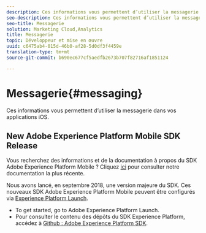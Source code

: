 ```yaml
---
description: Ces informations vous permettent d’utiliser la messagerie dans vos applications iOS.
seo-description: Ces informations vous permettent d’utiliser la messagerie dans vos applications iOS.
seo-title: Messagerie
solution: Marketing Cloud,Analytics
title: Messagerie
topic: Développeur et mise en œuvre
uuid: c6475ab4-015d-46b0-af28-5d0df3f4459e
translation-type: tm+mt
source-git-commit: b690ec677cf5aedfb2673b707f82716af1851124

---
```



# Messagerie{#messaging}

Ces informations vous permettent d’utiliser la messagerie dans vos applications iOS.

## New Adobe Experience Platform Mobile SDK Release

Vous recherchez des informations et de la documentation à propos du SDK Adobe Experience Platform Mobile ? Cliquez [ici](https://aep-sdks.gitbook.io/docs/) pour consulter notre documentation la plus récente.

Nous avons lancé, en septembre 2018, une version majeure du SDK. Ces nouveaux SDK Adobe Experience Platform Mobile peuvent être configurés via [Experience Platform Launch](https://www.adobe.com/experience-platform/launch.html).

* To get started, go to Adobe Experience Platform Launch.
* Pour consulter le contenu des dépôts du SDK Experience Platform, accédez à [Github : Adobe Experience Platform SDK](https://github.com/Adobe-Marketing-Cloud/acp-sdks).

